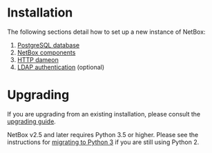 # Installation

The following sections detail how to set up a new instance of NetBox:

1. [PostgreSQL database](1-postgresql.md)
2. [NetBox components](2-netbox.md)
3. [HTTP dameon](3-http-daemon.md)
4. [LDAP authentication](4-ldap.md) (optional)

# Upgrading

If you are upgrading from an existing installation, please consult the [upgrading guide](upgrading.md).

NetBox v2.5 and later requires Python 3.5 or higher. Please see the instructions for [migrating to Python 3](migrating-to-python3.md) if you are still using Python 2.
